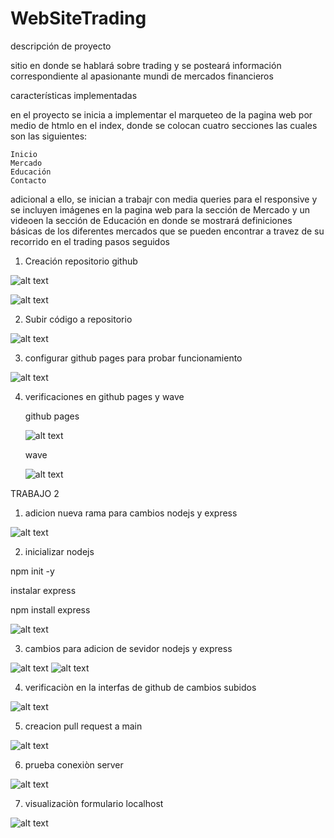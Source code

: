 # WebSiteTrading
descripción de proyecto 

sitio en donde se hablará sobre trading y se posteará información correspondiente al apasionante mundi de mercados financieros

características implementadas

en el proyecto se inicia a implementar el marqueteo de la pagina web por medio de htmlo en el index, donde se colocan cuatro secciones las cuales son las siguientes: 

    Inicio
    Mercado
    Educación
    Contacto

adicional a ello, se inician a trabajr con media queries para el responsive y se incluyen imágenes en la pagina web para la sección de Mercado y un videoen la sección de Educación  en donde se mostrará definiciones básicas de los diferentes mercados que se pueden encontrar a travez de su recorrido en el trading 
pasos seguidos 

1. Creación repositorio github
  
![alt text](imagenes/image.png)
 
![alt text](imagenes/image-1.png)

2. Subir código a repositorio 
 
 ![alt text](imagenes/image-2.png)

3. configurar github pages para probar funcionamiento

![alt text](imagenes/image-3.png)

4. verificaciones en github pages y wave

    github pages

    ![alt text](imagenes/image-4.png)

    wave

    ![alt text](imagenes/image-5.png)


TRABAJO 2 

1. adicion nueva rama para cambios nodejs y express

![alt text](imagenes/add-new-branch.png)

2. inicializar nodejs 

npm init -y

instalar express 

npm install express

![alt text](imagenes/nodejs-express.png)

3. cambios para adicion de sevidor nodejs y express 

![alt text](imagenes/changes-nosejs-express.png)
![alt text](imagenes/changes-packages.png)

4. verificaciòn en la interfas de github de cambios subidos 

![alt text](imagenes/push-new-branch.png)

5. creacion pull request a main 

![alt text](imagenes/pullrequest-main.png)

6. prueba conexiòn server 

![alt text](imagenes/server-connection.png)

7. visualizaciòn formulario localhost

![alt text](imagenes/formulario.png)